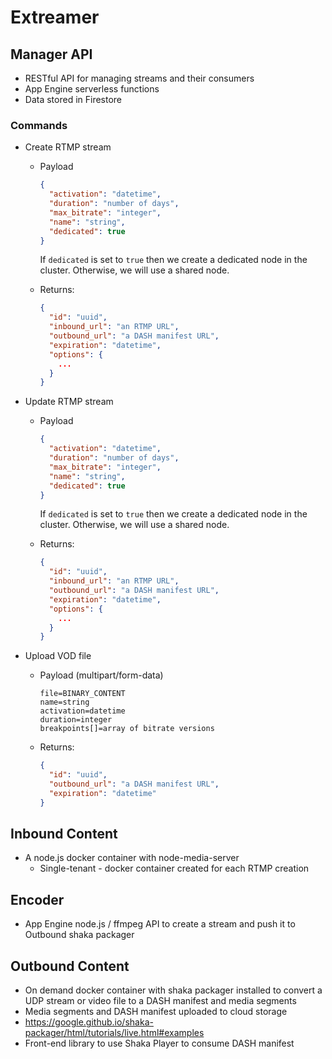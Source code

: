 # Extreamer

## Manager API

* RESTful API for managing streams and their consumers
* App Engine serverless functions
* Data stored in Firestore

### Commands

* Create RTMP stream
  * Payload

    ```json
    {
      "activation": "datetime",
      "duration": "number of days",
      "max_bitrate": "integer",
      "name": "string",
      "dedicated": true
    }
    ```

    If `dedicated` is set to `true` then we create a dedicated node in the cluster. Otherwise, we will use a shared node.
  * Returns:
  
    ```json
    {
      "id": "uuid",
      "inbound_url": "an RTMP URL",
      "outbound_url": "a DASH manifest URL",
      "expiration": "datetime",
      "options": {
        ...
      }
    }
    ```

* Update RTMP stream
  * Payload

    ```json
    {
      "activation": "datetime",
      "duration": "number of days",
      "max_bitrate": "integer",
      "name": "string",
      "dedicated": true
    }
    ```

    If `dedicated` is set to `true` then we create a dedicated node in the cluster. Otherwise, we will use a shared node.
  * Returns:

    ```json
    {
      "id": "uuid",
      "inbound_url": "an RTMP URL",
      "outbound_url": "a DASH manifest URL",
      "expiration": "datetime",
      "options": {
        ...
      }
    }
    ```

* Upload VOD file
  * Payload (multipart/form-data)

    ```form-data
    file=BINARY_CONTENT
    name=string
    activation=datetime
    duration=integer
    breakpoints[]=array of bitrate versions
    ```

  * Returns:

    ```json
    {
      "id": "uuid",
      "outbound_url": "a DASH manifest URL",
      "expiration": "datetime"
    }
    ```

## Inbound Content

* A node.js docker container with node-media-server
  * Single-tenant - docker container created for each RTMP creation

## Encoder

* App Engine node.js / ffmpeg API to create a stream and push it to Outbound shaka packager

## Outbound Content

* On demand docker container with shaka packager installed to convert a UDP stream or video file to a DASH manifest and media segments
* Media segments and DASH manifest uploaded to cloud storage
* <https://google.github.io/shaka-packager/html/tutorials/live.html#examples>
* Front-end library to use Shaka Player to consume DASH manifest
